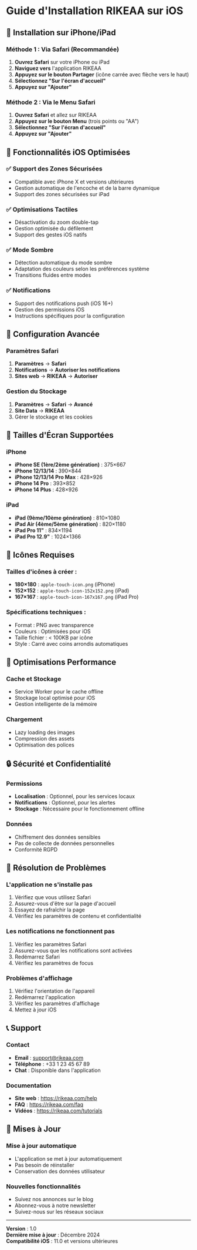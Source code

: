 # Guide d'Installation RIKEAA sur iOS

## 📱 Installation sur iPhone/iPad

### Méthode 1 : Via Safari (Recommandée)

1. **Ouvrez Safari** sur votre iPhone ou iPad
2. **Naviguez vers** l'application RIKEAA
3. **Appuyez sur le bouton Partager** (icône carrée avec flèche vers le haut)
4. **Sélectionnez "Sur l'écran d'accueil"**
5. **Appuyez sur "Ajouter"**

### Méthode 2 : Via le Menu Safari

1. **Ouvrez Safari** et allez sur RIKEAA
2. **Appuyez sur le bouton Menu** (trois points ou "AA")
3. **Sélectionnez "Sur l'écran d'accueil"**
4. **Appuyez sur "Ajouter"**

## 🎯 Fonctionnalités iOS Optimisées

### ✅ Support des Zones Sécurisées
- Compatible avec iPhone X et versions ultérieures
- Gestion automatique de l'encoche et de la barre dynamique
- Support des zones sécurisées sur iPad

### ✅ Optimisations Tactiles
- Désactivation du zoom double-tap
- Gestion optimisée du défilement
- Support des gestes iOS natifs

### ✅ Mode Sombre
- Détection automatique du mode sombre
- Adaptation des couleurs selon les préférences système
- Transitions fluides entre modes

### ✅ Notifications
- Support des notifications push (iOS 16+)
- Gestion des permissions iOS
- Instructions spécifiques pour la configuration

## 🔧 Configuration Avancée

### Paramètres Safari
1. **Paramètres** → **Safari**
2. **Notifications** → **Autoriser les notifications**
3. **Sites web** → **RIKEAA** → **Autoriser**

### Gestion du Stockage
1. **Paramètres** → **Safari** → **Avancé**
2. **Site Data** → **RIKEAA**
3. Gérer le stockage et les cookies

## 📱 Tailles d'Écran Supportées

### iPhone
- **iPhone SE (1ère/2ème génération)** : 375×667
- **iPhone 12/13/14** : 390×844
- **iPhone 12/13/14 Pro Max** : 428×926
- **iPhone 14 Pro** : 393×852
- **iPhone 14 Plus** : 428×926

### iPad
- **iPad (9ème/10ème génération)** : 810×1080
- **iPad Air (4ème/5ème génération)** : 820×1180
- **iPad Pro 11"** : 834×1194
- **iPad Pro 12.9"** : 1024×1366

## 🎨 Icônes Requises

### Tailles d'icônes à créer :
- **180×180** : `apple-touch-icon.png` (iPhone)
- **152×152** : `apple-touch-icon-152x152.png` (iPad)
- **167×167** : `apple-touch-icon-167x167.png` (iPad Pro)

### Spécifications techniques :
- Format : PNG avec transparence
- Couleurs : Optimisées pour iOS
- Taille fichier : < 100KB par icône
- Style : Carré avec coins arrondis automatiques

## 🚀 Optimisations Performance

### Cache et Stockage
- Service Worker pour le cache offline
- Stockage local optimisé pour iOS
- Gestion intelligente de la mémoire

### Chargement
- Lazy loading des images
- Compression des assets
- Optimisation des polices

## 🔒 Sécurité et Confidentialité

### Permissions
- **Localisation** : Optionnel, pour les services locaux
- **Notifications** : Optionnel, pour les alertes
- **Stockage** : Nécessaire pour le fonctionnement offline

### Données
- Chiffrement des données sensibles
- Pas de collecte de données personnelles
- Conformité RGPD

## 🐛 Résolution de Problèmes

### L'application ne s'installe pas
1. Vérifiez que vous utilisez Safari
2. Assurez-vous d'être sur la page d'accueil
3. Essayez de rafraîchir la page
4. Vérifiez les paramètres de contenu et confidentialité

### Les notifications ne fonctionnent pas
1. Vérifiez les paramètres Safari
2. Assurez-vous que les notifications sont activées
3. Redémarrez Safari
4. Vérifiez les paramètres de focus

### Problèmes d'affichage
1. Vérifiez l'orientation de l'appareil
2. Redémarrez l'application
3. Vérifiez les paramètres d'affichage
4. Mettez à jour iOS

## 📞 Support

### Contact
- **Email** : support@rikeaa.com
- **Téléphone** : +33 1 23 45 67 89
- **Chat** : Disponible dans l'application

### Documentation
- **Site web** : https://rikeaa.com/help
- **FAQ** : https://rikeaa.com/faq
- **Vidéos** : https://rikeaa.com/tutorials

## 🔄 Mises à Jour

### Mise à jour automatique
- L'application se met à jour automatiquement
- Pas besoin de réinstaller
- Conservation des données utilisateur

### Nouvelles fonctionnalités
- Suivez nos annonces sur le blog
- Abonnez-vous à notre newsletter
- Suivez-nous sur les réseaux sociaux

---

**Version** : 1.0  
**Dernière mise à jour** : Décembre 2024  
**Compatibilité iOS** : 11.0 et versions ultérieures
